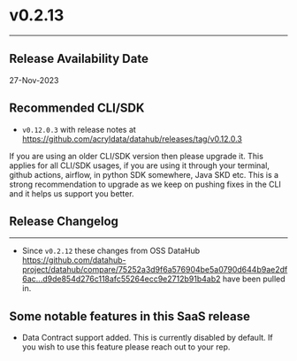 # v0.2.13

---

## Release Availability Date

27-Nov-2023

## Recommended CLI/SDK

- `v0.12.0.3` with release notes at https://github.com/acryldata/datahub/releases/tag/v0.12.0.3

If you are using an older CLI/SDK version then please upgrade it. This applies for all CLI/SDK usages, if you are using it through your terminal, github actions, airflow, in python SDK somewhere, Java SKD etc. This is a strong recommendation to upgrade as we keep on pushing fixes in the CLI and it helps us support you better.

## Release Changelog

---

- Since `v0.2.12` these changes from OSS DataHub https://github.com/datahub-project/datahub/compare/75252a3d9f6a576904be5a0790d644b9ae2df6ac...d9de854d276c118afc55264ecc9e2712b91b4ab2 have been pulled in.

## Some notable features in this SaaS release

- Data Contract support added. This is currently disabled by default. If you wish to use this feature please reach out to your rep.
